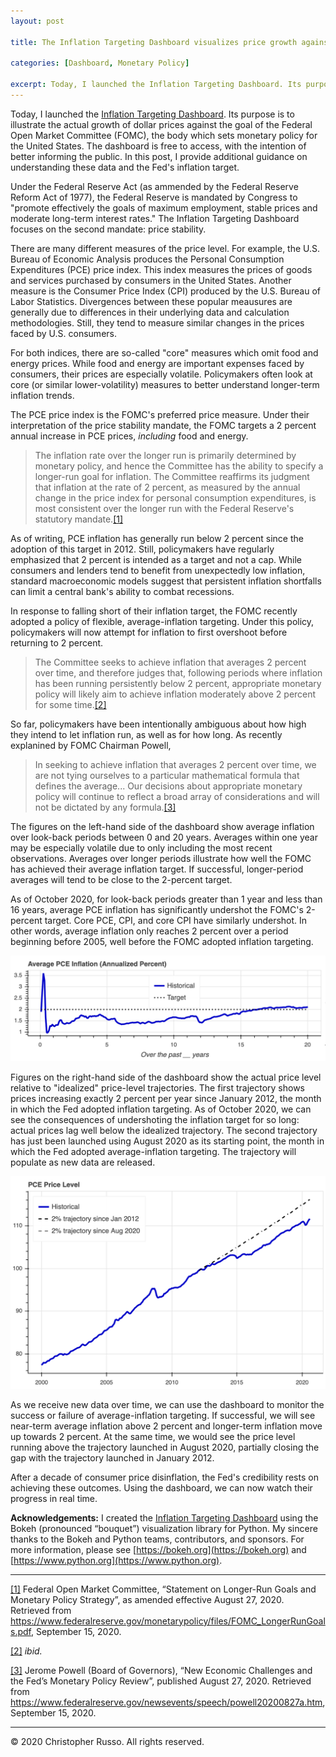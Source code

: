 ```yaml
---
layout: post

title: The Inflation Targeting Dashboard visualizes price growth against the Fed's 2% target.

categories: [Dashboard, Monetary Policy]

excerpt: Today, I launched the Inflation Targeting Dashboard. Its purpose is to illustrate the actual growth of dollar prices against the goal of the Federal Open Market Committee (FOMC), the body which sets monetary policy for the United States. The dashboard is free to access, with the intention of better informing the public. In this post, I provide additional guidance on understanding these data and the Fed's inflation target.
---
```


Today, I launched the [Inflation Targeting Dashboard](christopher-russo.github.io/dashboard/inflation-targeting). Its purpose is to illustrate the actual growth of dollar prices against the goal of the Federal Open Market Committee (FOMC), the body which sets monetary policy for the United States. The dashboard is free to access, with the intention of better informing the public. In this post, I provide additional guidance on understanding these data and the Fed's inflation target.

Under the Federal Reserve Act (as ammended by the Federal Reserve Reform Act of 1977), the Federal Reserve is mandated by Congress to "promote effectively the goals of maximum employment, stable prices and moderate long-term interest rates." The Inflation Targeting Dashboard focuses on the second mandate: price stability.

There are many different measures of the price level. For example, the U.S. Bureau of Economic Analysis produces the Personal Consumption Expenditures (PCE) price index. This index measures the prices of goods and services purchased by consumers in the United States. Another measure is the Consumer Price Index (CPI) produced by the U.S. Bureau of Labor Statistics. Divergences between these popular meausures are generally due to differences in their underlying data and calculation methodologies. Still, they tend to measure similar changes in the prices faced by U.S. consumers.

For both indices, there are so-called "core" measures which omit food and energy prices. While food and energy are important expenses faced by consumers, their prices are especially volatile. Policymakers often look at core (or similar lower-volatility) measures to better understand longer-term inflation trends.

The PCE price index is the FOMC's preferred price measure. Under their interpretation of the price stability mandate, the FOMC targets a 2 percent annual increase in PCE prices, *including* food and energy.

> The inflation rate over the longer run is primarily determined by monetary policy, and hence the Committee has the ability to specify a longer-run goal for inflation. The Committee reaffirms its judgment that inflation at the rate of 2 percent, as measured by the annual change in the price index for personal consumption expenditures, is most consistent over the longer run with the Federal Reserve's statutory mandate.[[1]](#note1)<a name="back1"></a>

As of writing, PCE inflation has generally run below 2 percent since the adoption of this target in 2012. Still, policymakers have regularly emphasized that 2 percent is intended as a target and not a cap. While consumers and lenders tend to benefit from unexpectedly low inflation, standard macroeconomic models suggest that persistent inflation shortfalls can limit a central bank's ability to combat recessions.

In response to falling short of their inflation target, the FOMC recently adopted a policy of flexible, average-inflation targeting. Under this policy, policymakers will now attempt for inflation to first overshoot before returning to 2 percent.

> The Committee seeks to achieve inflation that averages 2 percent over time, and therefore judges that, following periods where inflation has been running persistently below 2 percent, appropriate monetary policy will likely aim to achieve inflation moderately above 2 percent for some time.[[2]](#note2)<a name="back2"></a>

So far, policymakers have been intentionally ambiguous about how high they intend to let inflation run, as well as for how long. As recently explanined by FOMC Chairman Powell,

> In seeking to achieve inflation that averages 2 percent over time, we are not tying ourselves to a particular mathematical formula that defines the average... Our decisions about appropriate monetary policy will continue to reflect a broad array of considerations and will not be dictated by any formula.[[3]](#note3)<a name="back3"></a>

The figures on the left-hand side of the dashboard show average inflation over look-back periods between 0 and 20 years. Averages within one year may be especially volatile due to only including the most recent observations. Averages over longer periods illustrate how well the FOMC has achieved their average inflation target. If successful, longer-period averages will tend to be close to the 2-percent target.

As of October 2020, for look-back periods greater than 1 year and less than 16 years, average PCE inflation has significantly undershot the FOMC's 2-percent target. Core PCE, CPI, and core CPI have similarly undershot. In other words, average inflation only reaches 2 percent over a period beginning before 2005, well before the FOMC adopted inflation targeting.

![](../images/2020-10-11-it-dashboard-1.png)

Figures on the right-hand side of the dashboard show the actual price level relative to "idealized" price-level trajectories. The first trajectory shows prices increasing exactly 2 percent per year since January 2012, the month in which the Fed adopted inflation targeting. As of October 2020, we can see the consequences of undershoting the inflation target for so long: actual prices lag well below the idealized trajectory. The second trajectory has just been launched using August 2020 as its starting point, the month in which the Fed adopted average-inflation targeting. The trajectory will populate as new data are released.

![](../images/2020-10-11-it-dashboard-2.png)

As we receive new data over time, we can use the dashboard to monitor the success or failure of average-inflation targeting. If successful, we will see near-term average inflation above 2 percent and longer-term inflation move up towards 2 percent. At the same time, we would see the price level running above the trajectory launched in August 2020, partially closing the gap with the trajectory launched in January 2012. 

After a decade of consumer price disinflation, the Fed's credibility rests on achieving these outcomes. Using the dashboard, we can now watch their progress in real time.

**Acknowledgements:** I created the [Inflation Targeting Dashboard](https://christopher-russo.github.io/dashboard/inflation-targeting/) using the Bokeh (pronounced “bouquet”) visualization library for Python. My sincere thanks to the Bokeh and Python teams, contributors, and sponsors. For more information, please see [https://bokeh.org](https://bokeh.org) and [https://www.python.org](https://www.python.org).

___

<a name="note1"></a> [[1]](#back1) Federal Open Market Committee, “Statement on Longer-Run Goals and Monetary Policy Strategy”, as amended effective August 27, 2020. Retrieved from <https://www.federalreserve.gov/monetarypolicy/files/FOMC_LongerRunGoals.pdf>, September 15, 2020.

<a name="note2"></a> [[2]](#back2) *ibid.*

<a name="note3"></a> [[3]](#back3) Jerome Powell (Board of Governors), “New Economic Challenges and the Fed’s Monetary Policy Review”, published August 27, 2020. Retrieved from <https://www.federalreserve.gov/newsevents/speech/powell20200827a.htm>, September 15, 2020.

___

&copy; 2020 Christopher Russo. All rights reserved.